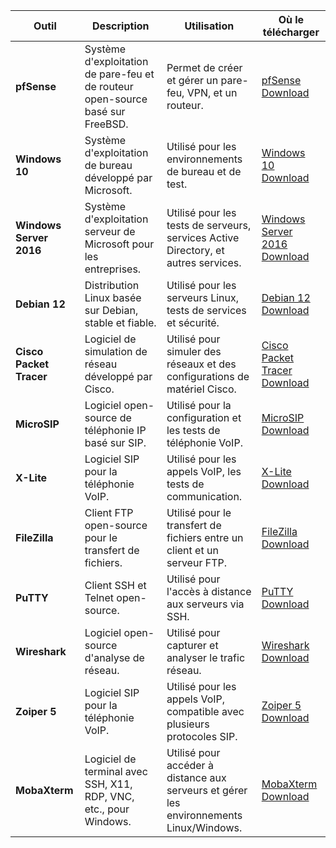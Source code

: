 | Outil                        | Description                                                                 | Utilisation                                    | Où le télécharger                                                                                 |
|------------------------------|-----------------------------------------------------------------------------|------------------------------------------------|---------------------------------------------------------------------------------------------------|
| **pfSense**                   | Système d'exploitation de pare-feu et de routeur open-source basé sur FreeBSD. | Permet de créer et gérer un pare-feu, VPN, et un routeur. | [pfSense Download](https://www.pfsense.org/download/)                                              |
| **Windows 10**                | Système d'exploitation de bureau développé par Microsoft.                    | Utilisé pour les environnements de bureau et de test. | [Windows 10 Download](https://www.microsoft.com/fr-fr/software-download/windows10)              |
| **Windows Server 2016**       | Système d'exploitation serveur de Microsoft pour les entreprises.            | Utilisé pour les tests de serveurs, services Active Directory, et autres services. | [Windows Server 2016 Download](https://www.microsoft.com/fr-fr/evalcenter/evaluate-windows-server-2016) |
| **Debian 12**                 | Distribution Linux basée sur Debian, stable et fiable.                       | Utilisé pour les serveurs Linux, tests de services et sécurité. | [Debian 12 Download](https://www.debian.org/distrib/)                                              |
| **Cisco Packet Tracer**       | Logiciel de simulation de réseau développé par Cisco.                         | Utilisé pour simuler des réseaux et des configurations de matériel Cisco. | [Cisco Packet Tracer Download](https://www.netacad.com/courses/packet-tracer)                    |
| **MicroSIP**                  | Logiciel open-source de téléphonie IP basé sur SIP.                           | Utilisé pour la configuration et les tests de téléphonie VoIP. | [MicroSIP Download](https://www.microsip.org/download/)                                            |
| **X-Lite**                    | Logiciel SIP pour la téléphonie VoIP.                                        | Utilisé pour les appels VoIP, les tests de communication. | [X-Lite Download](https://www.counterpath.com/x-lite/)                                             |
| **FileZilla**                 | Client FTP open-source pour le transfert de fichiers.                        | Utilisé pour le transfert de fichiers entre un client et un serveur FTP. | [FileZilla Download](https://filezilla-project.org/download.php)                                  |
| **PuTTY**                     | Client SSH et Telnet open-source.                                            | Utilisé pour l'accès à distance aux serveurs via SSH. | [PuTTY Download](https://www.putty.org/)                                                           |
| **Wireshark**                 | Logiciel open-source d'analyse de réseau.                                    | Utilisé pour capturer et analyser le trafic réseau. | [Wireshark Download](https://www.wireshark.org/download.html)                                      |
| **Zoiper 5**                  | Logiciel SIP pour la téléphonie VoIP.                                        | Utilisé pour les appels VoIP, compatible avec plusieurs protocoles SIP. | [Zoiper 5 Download](https://www.zoiper.com/en/voip-softphone/download/current)                    |
| **MobaXterm**                 | Logiciel de terminal avec SSH, X11, RDP, VNC, etc., pour Windows.            | Utilisé pour accéder à distance aux serveurs et gérer les environnements Linux/Windows. | [MobaXterm Download](https://mobaxterm.mobatek.net/download-home-edition.html)                    |

